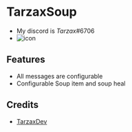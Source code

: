 # TarzaxSoup

- My discord is _Tarzax_#6706
- ![icon](https://user-images.githubusercontent.com/98848694/184554620-93bd5eed-a583-4e1f-b753-694abbc06355.png)


## Features

- All messages are configurable
- Configurable Soup item and soup heal

## Credits
- [TarzaxDev](https://github.com/TarzaxDev)
